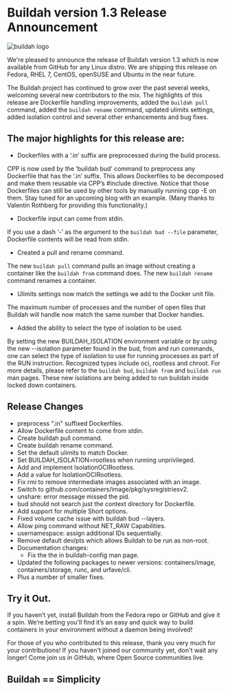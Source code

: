 # Buildah version 1.3 Release Announcement

![buildah logo](https://cdn.rawgit.com/containers/buildah/main/logos/buildah-logo_large.png)

We're pleased to announce the release of Buildah version 1.3 which is now available from GitHub for any Linux distro.  We are shipping this release on Fedora, RHEL 7, CentOS, openSUSE and Ubuntu in the near future.

The Buildah project has continued to grow over the past several weeks, welcoming several new contributors to the mix.  The highlights of this release are Dockerfile handling improvements, added the `buildah pull` command, added the `buildah rename` command, updated ulimits settings, added isolation control and several other enhancements and bug fixes.

## The major highlights for this release are:

* Dockerfiles with a ‘.in’ suffix are preprocessed during the build process.

CPP is now used by the ‘buildah bud’ command to preprocess any Dockerfile that has the ‘.in’ suffix.  This allows Dockerfiles to be decomposed and make them reusable via  CPP’s #include directive. Notice that those Dockerfiles can still be used by other tools by manually running cpp -E on them.  Stay tuned for an upcoming blog with an example.  (Many thanks to Valentin Rothberg for providing this functionality.)

* Dockerfile input can come from stdin.

If you use a dash ‘-’ as the argument to the `buildah bud --file` parameter, Dockerfile contents will be read from stdin.

* Created a pull and rename command.

The new `buildah pull` command pulls an image without creating a container like the `buildah from` command does.  The new `buildah rename` command renames a container.

* Ulimits settings now match the settings we add to the Docker unit file.

The maximum number of processes and the number of open files that Buildah will handle now match the same number that Docker handles.

* Added the ability to select the type of isolation to be used.

By setting the new BUILDAH_ISOLATION environment variable or by using the new --isolation parameter found in the bud, from and run commands, one can select the type of isolation to use for running processes as part of the RUN instruction.  Recognized types include oci, rootless and chroot.  For more details, please refer to the `buildah bud`, `buildah from` and `buildah run` man pages.  These new isolations are being added to run buildah inside locked down containers.

## Release Changes
* preprocess ".in" suffixed Dockerfiles.
* Allow Dockerfile content to come from stdin.
* Create buildah pull command.
* Create buildah rename command.
* Set the default ulimits to match Docker.
* Set BUILDAH_ISOLATION=rootless when running unprivileged.
* Add and implement IsolationOCIRootless.
* Add a value for IsolationOCIRootless.
* Fix rmi to remove intermediate images associated with an image.
* Switch to github.com/containers/image/pkg/sysregistriesv2.
* unshare: error message missed the pid.
* bud should not search just the context directory for Dockerfile.
* Add support for multiple Short options.
* Fixed volume cache issue with buildah bud --layers.
* Allow ping command without NET_RAW Capabilities.
* usernamespace: assign additional IDs sequentially.
* Remove default dev/pts which allows Buildah to be run as non-root.
 * Documentation changes:
   * Fix the the in buildah-config man page.
* Updated the following packages to newer versions:  containers/image, containers/storage, runc, and urfave/cli.
* Plus a number of smaller fixes.

## Try it Out.

If you haven’t yet, install Buildah from the Fedora repo or GitHub and give it a spin.  We’re betting you'll find it’s an easy and quick way to build containers in your environment without a daemon being involved!

For those of you who contributed to this release, thank you very much for your contributions!  If you haven't joined our community yet, don't wait any longer!  Come join us in GitHub, where Open Source communities live.

## Buildah == Simplicity
